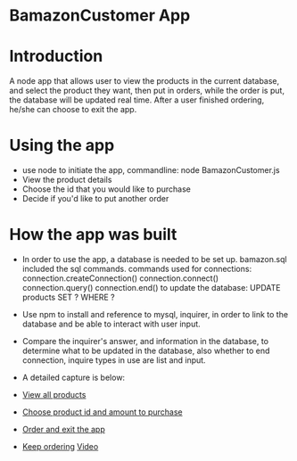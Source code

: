 # BamazonCustomer App

# Introduction

A node app that allows user to view the products in the current database, and select the product they want, then put in orders, while the order is put, the database will be updated real time. After a user finished ordering, he/she can choose to exit the app.

# Using the app

- use node to initiate the app, commandline: node BamazonCustomer.js
- View the product details
- Choose the id that you would like to purchase
- Decide if you'd like to put another order

# How the app was built

- In order to use the app, a database is needed to be set up. bamazon.sql included the sql commands.
  commands used for connections:
  connection.createConnection()
  connection.connect()
  connection.query()
  connection.end()
  to update the database:
  UPDATE products SET ? WHERE ?

- Use npm to install and reference to mysql, inquirer, in order to link to the database and be able to interact with user input.
- Compare the inquirer's answer, and information in the database, to determine what to be updated in the database, also whether to end connection, inquire types in use are list and input.
- A detailed capture is below:
- [View all products](/images/display1.png)
- [Choose product id and amount to purchase](/images/choose.png)
- [Order and exit the app](/images/order-exit.png)
- [Keep ordering](/images/keep-ordering.png)
  [Video]()
